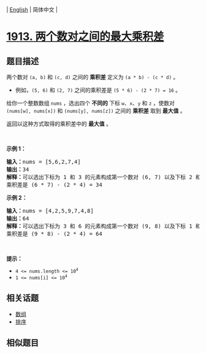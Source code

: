 
| [English](README_EN.md) | 简体中文 |

# [1913. 两个数对之间的最大乘积差](https://leetcode-cn.com/problems/maximum-product-difference-between-two-pairs/)

## 题目描述

<p>两个数对 <code>(a, b)</code> 和 <code>(c, d)</code> 之间的 <strong>乘积差</strong> 定义为 <code>(a * b) - (c * d)</code> 。</p>

<ul>
	<li>例如，<code>(5, 6)</code> 和 <code>(2, 7)</code> 之间的乘积差是 <code>(5 * 6) - (2 * 7) = 16</code> 。</li>
</ul>

<p>给你一个整数数组 <code>nums</code> ，选出四个 <strong>不同的</strong> 下标 <code>w</code>、<code>x</code>、<code>y</code> 和 <code>z</code> ，使数对 <code>(nums[w], nums[x])</code> 和 <code>(nums[y], nums[z])</code> 之间的 <strong>乘积差</strong> 取到 <strong>最大值</strong> 。</p>

<p>返回以这种方式取得的乘积差中的 <strong>最大值</strong> 。</p>

<p> </p>

<p><strong>示例 1：</strong></p>

<pre><strong>输入：</strong>nums = [5,6,2,7,4]
<strong>输出：</strong>34
<strong>解释：</strong>可以选出下标为 1 和 3 的元素构成第一个数对 (6, 7) 以及下标 2 和 4 构成第二个数对 (2, 4)
乘积差是 (6 * 7) - (2 * 4) = 34
</pre>

<p><strong>示例 2：</strong></p>

<pre><strong>输入：</strong>nums = [4,2,5,9,7,4,8]
<strong>输出：</strong>64
<strong>解释：</strong>可以选出下标为 3 和 6 的元素构成第一个数对 (9, 8) 以及下标 1 和 5 构成第二个数对 (2, 4)
乘积差是 (9 * 8) - (2 * 4) = 64
</pre>

<p> </p>

<p><strong>提示：</strong></p>

<ul>
	<li><code>4 &lt;= nums.length &lt;= 10<sup>4</sup></code></li>
	<li><code>1 &lt;= nums[i] &lt;= 10<sup>4</sup></code></li>
</ul>


## 相关话题

- [数组](https://leetcode-cn.com/tag/array)
- [排序](https://leetcode-cn.com/tag/sorting)

## 相似题目


